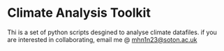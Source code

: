 # Climate Analysis Toolkit 

Thi is a set of python scripts desgined to analyse climate datafiles.
if you are interested in collaborating, email me @ mhn1n23@soton.ac.uk
